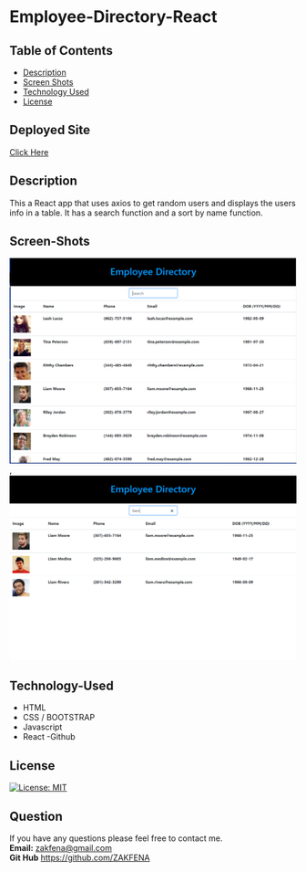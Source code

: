 # Employee-Directory-React

## Table of Contents

- [Description](#Description)
- [Screen Shots](#Screen-Shots)
- [Technology Used](#Technology-Used)
- [License](#license)

## Deployed Site
 [Click Here ](https://zakfena.github.io/Employee-Directory-React/)

## Description

This a React app that uses axios to get random users and displays the users info in a table. It has a search function and a sort by name function. 

## Screen-Shots
![Screen Shot 1](./public/screenshot1.PNG),
![Screen Shot 2](./public/screenshot2.PNG)


## Technology-Used

- HTML
- CSS / BOOTSTRAP
- Javascript
- React
-Github

## License

[![License: MIT](https://img.shields.io/badge/License-MIT-yellow.svg)](https://opensource.org/licenses/MIT)

## Question

If you have any questions please feel free to contact me.\
**Email:** zakfena@gmail.com\
**Git Hub** https://github.com/ZAKFENA
